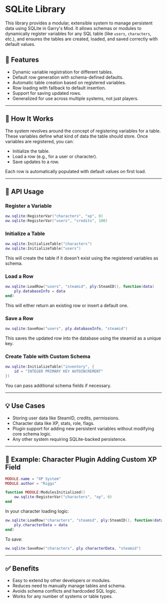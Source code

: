 # SQLite Library

This library provides a modular, extensible system to manage persistent data using SQLite in Garry's Mod. It allows schemas or modules to dynamically register variables for any SQL table (like `users`, `characters`, etc.), and ensures the tables are created, loaded, and saved correctly with default values.

## 🌟 Features
- Dynamic variable registration for different tables.
- Default row generation with schema-defined defaults.
- Automatic table creation based on registered variables.
- Row loading with fallback to default insertion.
- Support for saving updated rows.
- Generalized for use across multiple systems, not just players.

---

## 🧠 How It Works
The system revolves around the concept of registering variables for a table. These variables define what kind of data the table should store. Once variables are registered, you can:

- Initialize the table.
- Load a row (e.g., for a user or character).
- Save updates to a row.

Each row is automatically populated with default values on first load.

---

## 🔧 API Usage

### Register a Variable
```lua
ow.sqlite:RegisterVar("characters", "xp", 0)
ow.sqlite:RegisterVar("users", "credits", 100)
```

### Initialize a Table
```lua
ow.sqlite:InitializeTable("characters")
ow.sqlite:InitializeTable("users")
```
This will create the table if it doesn't exist using the registered variables as schema.

### Load a Row
```lua
ow.sqlite:LoadRow("users", "steamid", ply:SteamID(), function(data)
    ply.databaseInfo = data
end)
```
This will either return an existing row or insert a default one.

### Save a Row
```lua
ow.sqlite:SaveRow("users", ply.databaseInfo, "steamid")
```
This saves the updated row into the database using the steamid as a unique key.

### Create Table with Custom Schema
```lua
ow.sqlite:InitializeTable("inventory", {
    id = "INTEGER PRIMARY KEY AUTOINCREMENT"
})
```
You can pass additional schema fields if necessary.

---

## 💡 Use Cases
- Storing user data like SteamID, credits, permissions.
- Character data like XP, stats, role, flags.
- Plugin support for adding new persistent variables without modifying core schema logic.
- Any other system requiring SQLite-backed persistence.

---

## 📁 Example: Character Plugin Adding Custom XP Field
```lua
MODULE.name = "XP System"
MODULE.author = "Riggs"

function MODULE:ModulesInitialized()
    ow.sqlite:RegisterVar("characters", "xp", 0)
end
```

In your character loading logic:
```lua
ow.sqlite:LoadRow("characters", "steamid", ply:SteamID(), function(data)
    ply.characterData = data
end)
```

To save:
```lua
ow.sqlite:SaveRow("characters", ply.characterData, "steamid")
```

---

## ✅ Benefits
- Easy to extend by other developers or modules.
- Reduces need to manually manage tables and schema.
- Avoids schema conflicts and hardcoded SQL logic.
- Works for any number of systems or table types.
